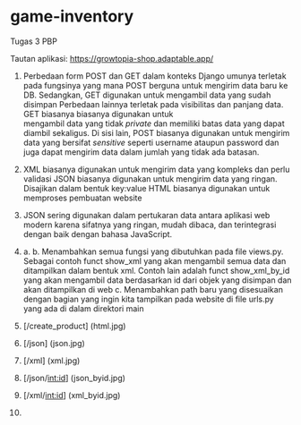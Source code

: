 # game-inventory
Tugas 3 PBP

Tautan aplikasi: https://growtopia-shop.adaptable.app/

1. Perbedaan form POST dan GET dalam konteks Django umunya terletak pada fungsinya yang mana POST berguna 
   untuk mengirim data baru ke DB. Sedangkan, GET digunakan untuk mengambil data yang sudah disimpan
   Perbedaan lainnya terletak pada visibilitas dan panjang data. GET biasanya biasanya digunakan untuk       
   mengambil data yang tidak _private_ dan memiliki batas data yang dapat diambil sekaligus. Di sisi lain, 
   POST biasanya digunakan untuk mengirim data yang bersifat _sensitive_ seperti username ataupun password dan 
   juga dapat mengirim data dalam jumlah yang tidak ada batasan.

2. XML biasanya digunakan untuk mengirim data yang kompleks dan perlu validasi
   JSON biasanya digunakan untuk mengirim data yang ringan. Disajikan dalam bentuk key:value
   HTML biasanya digunakan untuk memproses pembuatan website

3. JSON sering digunakan dalam pertukaran data antara aplikasi web modern karena sifatnya yang ringan, mudah dibaca, dan terintegrasi dengan baik dengan 
   bahasa JavaScript.

4. a.
   b. Menambahkan semua fungsi yang dibutuhkan pada file views.py. Sebagai contoh funct show_xml yang akan mengambil semua data dan ditampilkan dalam bentuk 
      xml. Contoh lain adalah funct show_xml_by_id yang akan mengambil data berdasarkan id dari objek yang disimpan dan akan ditampilkan di web
   c. Menambahkan path baru yang disesuaikan dengan bagian yang ingin kita tampilkan pada website di file urls.py yang ada di dalam direktori main


1. [/create_product] (html.jpg)
2. [/json] (json.jpg)
3. [/xml] (xml.jpg)
4. [/json/<int:id>] (json_byid.jpg)
5. [/xml/<int:id>] (xml_byid.jpg)
6.    

